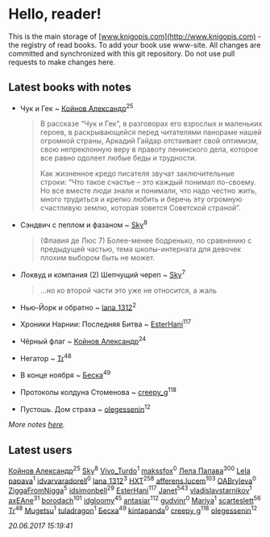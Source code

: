 # Hello, reader!
This is the main storage of [www.knigopis.com](http://www.knigopis.com) - the registry of read books.
To add your book use www-site. All changes are committed and synchronized with this git repository.
Do not use pull requests to make changes here.


## Latest books with notes
* Чук и Гек ~ [Койнов Александр](users/414/414040473-vkontakte)<sup>25</sup>
    > В рассказе “Чук и Гек”, в разговорах его взрослых и маленьких героев, в раскрывающейся перед читателями панораме нашей огромной страны, Аркадий Гайдар отстаивает свой оптимизм, свою непреклонную веру в правоту ленинского дела, которое все равно одолеет любые беды и трудности.
    > 
    > Как жизненное кредо писателя звучат заключительные строки: “Что такое счастье – это каждый понимал по-своему. Но все вместе люди знали и понимали, что надо честно жить, много трудиться и крепко любить и беречь эту огромную счастливую землю, которая зовется Советской страной”.

* Сэндвич с пеплом и фазаном ~ [Sky](users/118/118049897850017649660-google)<sup>8</sup>
    > (Флавия де Люс 7)
    > Более-менее бодренько, по сравнению с предыдущей частью, тема школы-интерната для девочек плохим выбором быть не может.

* Локвуд и компания (2) Шепчущий череп ~ [Sky](users/118/118049897850017649660-google)<sup>7</sup>
    > ...но ко второй части это уже не относится, а жаль

* Нью-Йорк и обратно ~ [lana_1312](users/460/4609218-vkontakte)<sup>2</sup>

* Хроники Нарнии: Последняя Битва ~ [EsterHani](users/305/30558181-vkontakte)<sup>117</sup>

* Чёрный флаг ~ [Койнов Александр](users/414/414040473-vkontakte)<sup>24</sup>

* Негатор ~ [Tr](users/122/12282474-vkontakte)<sup>48</sup>

* В конце ноября ~ [Беска](users/157/1577468-vkontakte)<sup>49</sup>

* Протоколы колдуна Стоменова ~ [creepy_g](users/747/74743045-vkontakte)<sup>118</sup>

* Пустошь. Дом страха ~ [olegessenin](users/390/3901448-vkontakte)<sup>12</sup>


_More notes [here](latest_books_with_notes.md)._


## Latest users
[Койнов Александр](users/414/414040473-vkontakte)<sup>25</sup> 
[Sky](users/118/118049897850017649660-google)<sup>8</sup> 
[Vivo_Turdo](users/115/115154203761453486437-google)<sup>1</sup> 
[makssfox](users/239/239513704-yandex)<sup>0</sup> 
[Лела Папава](users/761/76187635-vkontakte)<sup>300</sup> 
[Lela papava](users/281/281023294-vkontakte)<sup>1</sup> 
[idvarvaradorell](users/385/385280558-vkontakte)<sup>0</sup> 
[lana_1312](users/460/4609218-vkontakte)<sup>3</sup> 
[HXT](users/100/100002563462782-facebook)<sup>258</sup> 
[afferens.lucem](users/196/196071655-vkontakte)<sup>103</sup> 
[OABryleva](users/117/117066050609750163659-google)<sup>0</sup> 
[ZiggaFromNigga](users/114/114398174831177070999-google)<sup>5</sup> 
[idsimonbell](users/380/380554090-vkontakte)<sup>29</sup> 
[EsterHani](users/305/30558181-vkontakte)<sup>117</sup> 
[Janet](users/108/108113656204404967440-google)<sup>543</sup> 
[vladislavstarnikov](users/318/318594181-vkontakte)<sup>1</sup> 
[axEAne](users/108/108286448861674023181-google)<sup>31</sup> 
[borodach](users/157/15706320-vkontakte)<sup>101</sup> 
[idgloomy](users/871/87187820-vkontakte)<sup>45</sup> 
[antasiar](users/688/68827372-vkontakte)<sup>112</sup> 
[gudvinr](users/108/108740102521248876385-google)<sup>0</sup> 
[Mariya](users/171/17119404-vkontakte)<sup>1</sup> 
[scarteslett](users/201/201967417-vkontakte)<sup>56</sup> 
[Tr](users/122/12282474-vkontakte)<sup>48</sup> 
[Mugetsu](users/110/110654020423735976376-google)<sup>1</sup> 
[tuladragon](users/408/408987669-vkontakte)<sup>1</sup> 
[Беска](users/157/1577468-vkontakte)<sup>49</sup> 
[kintapanda](users/112/11266965-vkontakte)<sup>0</sup> 
[creepy_g](users/747/74743045-vkontakte)<sup>118</sup> 
[olegessenin](users/390/3901448-vkontakte)<sup>12</sup> 


_20.06.2017 15:19:41_
